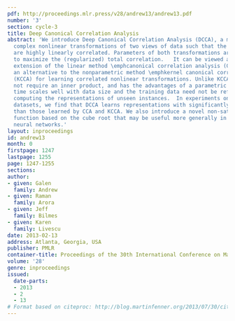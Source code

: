 ```yaml
---
pdf: http://proceedings.mlr.press/v28/andrew13/andrew13.pdf
number: '3'
section: cycle-3
title: Deep Canonical Correlation Analysis
abstract: 'We introduce Deep Canonical Correlation Analysis (DCCA), a method to learn
  complex nonlinear transformations of two views of data such that the resulting representations
  are highly linearly correlated. Parameters of both transformations are jointly learned
  to maximize the (regularized) total correlation.   It can be viewed as a nonlinear
  extension of the linear method \emphcanonical correlation analysis (CCA).  It is
  an alternative to the nonparametric method \emphkernel canonical correlation analysis
  (KCCA) for learning correlated nonlinear transformations. Unlike KCCA, DCCA does
  not require an inner product, and has the advantages of a parametric method: training
  time scales well with data size and the training data need not be referenced when
  computing the representations of unseen instances.  In experiments on two real-world
  datasets, we find that DCCA learns representations with significantly higher correlation
  than those learned by CCA and KCCA. We also introduce a novel non-saturating sigmoid
  function based on the cube root that may be useful more generally in feedforward
  neural networks.'
layout: inproceedings
id: andrew13
month: 0
firstpage: 1247
lastpage: 1255
page: 1247-1255
sections: 
author:
- given: Galen
  family: Andrew
- given: Raman
  family: Arora
- given: Jeff
  family: Bilmes
- given: Karen
  family: Livescu
date: 2013-02-13
address: Atlanta, Georgia, USA
publisher: PMLR
container-title: Proceedings of the 30th International Conference on Machine Learning
volume: '28'
genre: inproceedings
issued:
  date-parts:
  - 2013
  - 2
  - 13
# Format based on citeproc: http://blog.martinfenner.org/2013/07/30/citeproc-yaml-for-bibliographies/
---
```

